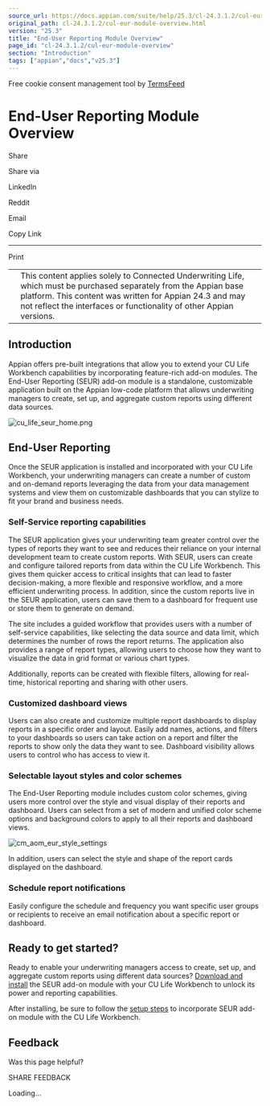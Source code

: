 ```yaml
---
source_url: https://docs.appian.com/suite/help/25.3/cl-24.3.1.2/cul-eur-module-overview.html
original_path: cl-24.3.1.2/cul-eur-module-overview.html
version: "25.3"
title: "End-User Reporting Module Overview"
page_id: "cl-24.3.1.2/cul-eur-module-overview"
section: "Introduction"
tags: ["appian","docs","v25.3"]
---
```



Free cookie consent management tool by [TermsFeed](https://www.termsfeed.com/)

# End-User Reporting Module Overview

Share

Share via

LinkedIn

Reddit

Email

Copy Link

* * *

Print

<table><tbody><tr><td><i class="fa fa-check-square-o" aria-hidden="true"></i></td><td>This content applies solely to Connected Underwriting Life, which must be purchased separately from the Appian base platform. This content was written for Appian 24.3 and may not reflect the interfaces or functionality of other Appian versions.</td></tr></tbody></table>

## Introduction

Appian offers pre-built integrations that allow you to extend your CU Life Workbench capabilities by incorporating feature-rich add-on modules. The End-User Reporting (SEUR) add-on module is a standalone, customizable application built on the Appian low-code platform that allows underwriting managers to create, set up, and aggregate custom reports using different data sources.

![cu_life_seur_home.png](images/cu_life_seur_home.png)

## End-User Reporting

Once the SEUR application is installed and incorporated with your CU Life Workbench, your underwriting managers can create a number of custom and on-demand reports leveraging the data from your data management systems and view them on customizable dashboards that you can stylize to fit your brand and business needs.

### Self-Service reporting capabilities

The SEUR application gives your underwriting team greater control over the types of reports they want to see and reduces their reliance on your internal development team to create custom reports. With SEUR, users can create and configure tailored reports from data within the CU Life Workbench. This gives them quicker access to critical insights that can lead to faster decision-making, a more flexible and responsive workflow, and a more efficient underwriting process. In addition, since the custom reports live in the SEUR application, users can save them to a dashboard for frequent use or store them to generate on demand.

The site includes a guided workflow that provides users with a number of self-service capabilities, like selecting the data source and data limit, which determines the number of rows the report returns. The application also provides a range of report types, allowing users to choose how they want to visualize the data in grid format or various chart types.

Additionally, reports can be created with flexible filters, allowing for real-time, historical reporting and sharing with other users.

### Customized dashboard views

Users can also create and customize multiple report dashboards to display reports in a specific order and layout. Easily add names, actions, and filters to your dashboards so users can take action on a report and filter the reports to show only the data they want to see. Dashboard visibility allows users to control who has access to view it.

### Selectable layout styles and color schemes

The End-User Reporting module includes custom color schemes, giving users more control over the style and visual display of their reports and dashboard. Users can select from a set of modern and unified color scheme options and background colors to apply to all their reports and dashboard views.

![cm_aom_eur_style_settings](images/cm_aom_eur_style_settings.png)

In addition, users can select the style and shape of the report cards displayed on the dashboard.

### Schedule report notifications

Easily configure the schedule and frequency you want specific user groups or recipients to receive an email notification about a specific report or dashboard.

## Ready to get started?

Ready to enable your underwriting managers access to create, set up, and aggregate custom reports using different data sources? [Download and install](cul-eur-add-on-module-installation.html) the SEUR add-on module with your CU Life Workbench to unlock its power and reporting capabilities.

After installing, be sure to follow the [setup steps](cul-eur-add-on-module-setup.html) to incorporate SEUR add-on module with the CU Life Workbench.

## Feedback

Was this page helpful?

SHARE FEEDBACK

Loading...